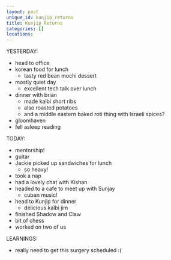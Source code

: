```yaml
---
layout: post
unique_id: kunjip_returns
title: Kunjip Returns
categories: []
locations: 
---
```


YESTERDAY:
* head to office
* korean food for lunch
  * tasty red bean mochi dessert
* mostly quiet day
  * excellent tech talk over lunch
* dinner with brian
  * made kalbi short ribs
  * also roasted potatoes
  * and a middle eastern baked roti thing with Israeli spices?
* gloomhaven
* fell asleep reading

TODAY:
* mentorship!
* guitar
* Jackie picked up sandwiches for lunch
  * so heavy!
* took a nap
* had a lovely chat with Kishan
* headed to a cafe to meet up with Sunjay
  * cuban music!
* head to Kunjip for dinner
  * delicious kalbi jim
* finished Shadow and Claw
* bit of chess
* worked on two of us

LEARNINGS:
* really need to get this surgery scheduled :(
